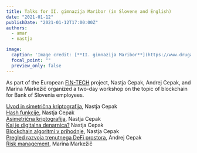 ```yaml
---
title: Talks for II. gimnazija Maribor (in Slovene and English)
date: "2021-01-12"
publishDate: "2021-01-12T17:00:00Z"
authors:
  - amar
  - nastja 

image:
  caption: 'Image credit: [**II. gimnazija Maribor**](https://www.druga.si/)'
  focal_point: ""
  preview_only: false
---
```

As part of the European [FIN-TECH](https://www.fintech-ho2020.eu/) project, Nastja Cepak, Andrej Cepak, and Marina Markežič organized a two-day workshop on the topic of blockchain for Bank of Slovenia employees.

<p><a href="http://videolectures.net/fin_cepak_uvod/">Uvod in simetrična kriptografija</a>, Nastja Cepak<br />
<a href="http://videolectures.net/fin_cepak_hash_funkcije/">Hash funkcije</a>, Nastja Cepak<br />
<a href="http://videolectures.net/fin_cepak_asimetricna_kriptografija/">Asimetrična kriptografija</a>, Nastja Cepak<br />
<a href="http://videolectures.net/fin_cepak_digitalna_denarnica/">Kaj je digitalna denarnica?</a> Nastja Cepak<br />
<a href="http://videolectures.net/fin_cepak_algoritmi_prihodnje/">Blockchain algoritmi v prihodnje</a>, Nastja Cepak<br />
<a href="http://videolectures.net/fin_cepak_pregled_razvoja/">Pregled razvoja trenutnega DeFi prostora</a>, Andrej Cepak<br />
<a href="http://videolectures.net/fin_markezic_risk_management/">Risk management</a>, Marina Markežič</p>
